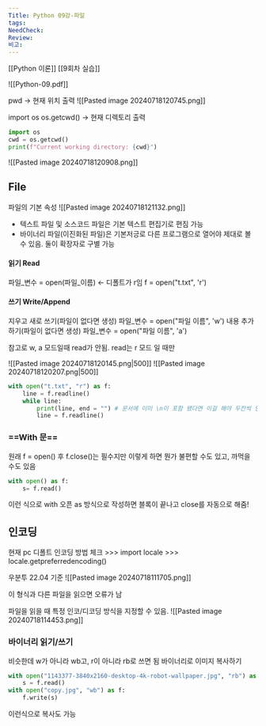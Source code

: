 ```yaml
---
Title: Python 09강-파일
tags: 
NeedCheck: 
Review: 
비고:
---
```

[[Python 이론]]
[[9회차 실습]]

![[Python-09.pdf]]

pwd -> 현재 위치 출력
![[Pasted image 20240718120745.png]]

import os
os.getcwd()
-> 현재 디렉토리 출력
```python
import os
cwd = os.getcwd()
print(f"Current working directory: {cwd}")
```
![[Pasted image 20240718120908.png]]

## File
파일의 기본 속성
![[Pasted image 20240718121132.png]]
- 텍스트 파일 및 소스코드 파일은 기본 텍스트 편집기로 편짐 가능
- 바이너리 파일(이진화된 파일)은 기본저긍로 다른 프로그램으로 열어야 제대로 볼 수 있음.
둘이 확장자로 구별 가능

#### 읽기 Read
파일_변수 = open(파일_이름) <- 디폴트가 r임
f = open("t.txt", 'r')
#### 쓰기 Write/Append
지우고 새로 쓰기(파일이 없다면 생성)
파일_변수 = open("파일 이름", 'w')
내용 추가하기(파일이 없다면 생성)
파일_변수 = open("파일 이름", 'a')

참고로 w, a 모드일때 read가 안됨. read는 r 모드 일 때만

![[Pasted image 20240718120145.png|500]]
![[Pasted image 20240718120207.png|500]]
```python
with open("t.txt", "r") as f:
	line = f.readline()
	while line:
		print(line, end = "") # 문서에 이미 \n이 포함 됐다면 이걸 해야 두칸씩 안뜀
		line = f.readline()
```

### ==With 문==
원래 f = open() 후 f.close()는 필수지만
이렇게 하면 뭔가 불편할 수도 있고, 까먹을 수도 있음

```python
with open() as f:
	s= f.read()
```

이런 식으로 with 오픈 as 방식으로 작성하면 블록이 끝나고 close를 자동으로 해줌!

## 인코딩
현재 pc 디폴트 인코딩 방법 체크
\>>> import locale 
\>>> locale.getpreferredencoding()

우분투 22.04 기준
![[Pasted image 20240718111705.png]]

이 형식과 다른 파일을 읽으면 오류가 남 

파일을 읽을 때 특정 인코/디코딩 방식을 지정할 수 있음.
![[Pasted image 20240718114453.png]]

### 바이너리 읽기/쓰기
비슷한데 w가 아니라 wb고, r이 아니라 rb로 쓰면 됨
바이너리로 이미지 복사하기
```python
with open("1143377-3840x2160-desktop-4k-robot-wallpaper.jpg", "rb") as f:
	s = f.read()
with open("copy.jpg", "wb") as f:
	f.write(s)
```
이런식으로 복사도 가능